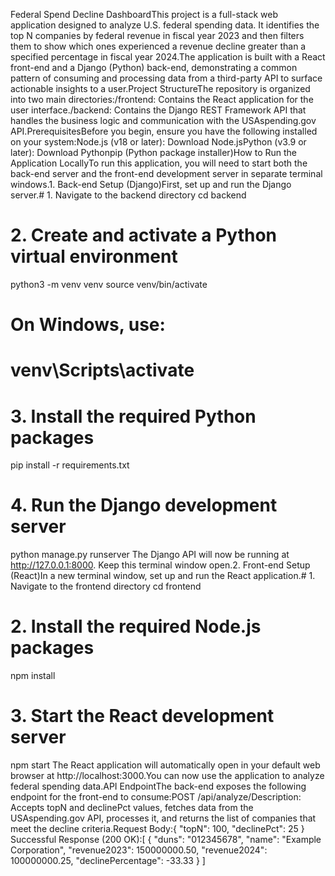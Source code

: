 Federal Spend Decline DashboardThis project is a full-stack web application designed to analyze U.S. federal spending data. It identifies the top N companies by federal revenue in fiscal year 2023 and then filters them to show which ones experienced a revenue decline greater than a specified percentage in fiscal year 2024.The application is built with a React front-end and a Django (Python) back-end, demonstrating a common pattern of consuming and processing data from a third-party API to surface actionable insights to a user.Project StructureThe repository is organized into two main directories:/frontend: Contains the React application for the user interface./backend: Contains the Django REST Framework API that handles the business logic and communication with the USAspending.gov API.PrerequisitesBefore you begin, ensure you have the following installed on your system:Node.js (v18 or later): Download Node.jsPython (v3.9 or later): Download Pythonpip (Python package installer)How to Run the Application LocallyTo run this application, you will need to start both the back-end server and the front-end development server in separate terminal windows.1. Back-end Setup (Django)First, set up and run the Django server.# 1. Navigate to the backend directory
cd backend

# 2. Create and activate a Python virtual environment
python3 -m venv venv
source venv/bin/activate

# On Windows, use:
# venv\Scripts\activate

# 3. Install the required Python packages
pip install -r requirements.txt

# 4. Run the Django development server
python manage.py runserver
The Django API will now be running at http://127.0.0.1:8000. Keep this terminal window open.2. Front-end Setup (React)In a new terminal window, set up and run the React application.# 1. Navigate to the frontend directory
cd frontend

# 2. Install the required Node.js packages
npm install

# 3. Start the React development server
npm start
The React application will automatically open in your default web browser at http://localhost:3000.You can now use the application to analyze federal spending data.API EndpointThe back-end exposes the following endpoint for the front-end to consume:POST /api/analyze/Description: Accepts topN and declinePct values, fetches data from the USAspending.gov API, processes it, and returns the list of companies that meet the decline criteria.Request Body:{
  "topN": 100,
  "declinePct": 25
}
Successful Response (200 OK):[
  {
    "duns": "012345678",
    "name": "Example Corporation",
    "revenue2023": 150000000.50,
    "revenue2024": 100000000.25,
    "declinePercentage": -33.33
  }
]
